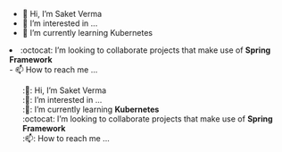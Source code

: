 - 👋 Hi, I’m Saket Verma
- 👀 I’m interested in ...
- 🌱 I’m currently learning Kubernetes
<li>:octocat: I’m looking to collaborate projects that make use of <strong>Spring Framework</strong></li>
- 📫 How to reach me ...



<ul style="list-style: none;">
<li>:👋: Hi, I’m Saket Verma</li>
<li>:👀: I’m interested in ...</li>
<li>:🌱: I’m currently learning <strong>Kubernetes</strong></li>
<li>:octocat: I’m looking to collaborate projects that make use of <strong>Spring Framework</strong></li>  
<li>:📫: How to reach me ...</li>
</ul>

<!---
illuvium37/illuvium37 is a ✨ special ✨ repository because its `README.md` (this file) appears on your GitHub profile.
You can click the Preview link to take a look at your changes.
--->
